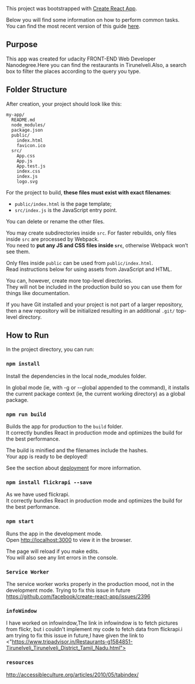 This project was bootstrapped with [Create React App](https://github.com/facebook/create-react-app).

Below you will find some information on how to perform common tasks.<br>
You can find the most recent version of this guide [here](https://github.com/facebook/create-react-app/blob/master/packages/react-scripts/template/README.md).

## Purpose
This app was created for udacity FRONT-END Web Developer Nanodegree.Here you can find the restaurants in Tirunelveli.Also, a search box to filter the places according to the query you type.      

## Folder Structure

After creation, your project should look like this:

```
my-app/
  README.md
  node_modules/
  package.json
  public/
    index.html
    favicon.ico
  src/
    App.css
    App.js
    App.test.js
    index.css
    index.js
    logo.svg
```

For the project to build, **these files must exist with exact filenames**:

- `public/index.html` is the page template;
- `src/index.js` is the JavaScript entry point.

You can delete or rename the other files.

You may create subdirectories inside `src`. For faster rebuilds, only files inside `src` are processed by Webpack.<br>
You need to **put any JS and CSS files inside `src`**, otherwise Webpack won’t see them.

Only files inside `public` can be used from `public/index.html`.<br>
Read instructions below for using assets from JavaScript and HTML.

You can, however, create more top-level directories.<br>
They will not be included in the production build so you can use them for things like documentation.

If you have Git installed and your project is not part of a larger repository, then a new repository will be initialized resulting in an additional `.git/` top-level directory.

## How to Run

In the project directory, you can run:

### `npm install`

Install the dependencies in the local node_modules folder.<br>

In global mode (ie, with -g or --global appended to the command), it installs the current package context (ie, the current working directory) as a global package.


### `npm run build`

Builds the app for production to the `build` folder.<br>
It correctly bundles React in production mode and optimizes the build for the best performance.

The build is minified and the filenames include the hashes.<br>
Your app is ready to be deployed!

See the section about [deployment](#deployment) for more information.


### `npm install flickrapi --save`

As we have used flickrapi.<br>
It correctly bundles React in production mode and optimizes the build for the best performance.

### `npm start`

Runs the app in the development mode.<br>
Open [http://localhost:3000](http://localhost:3000) to view it in the browser.

The page will reload if you make edits.<br>
You will also see any lint errors in the console.

### `Service Worker`

The service worker works properly in the production mood, not in the development mode.
Trying to fix this issue in future
<https://github.com/facebook/create-react-app/issues/2396>

### `infoWindow`

I have worked on infowindow,The <click for pictures> link in infowindow is to fetch pictures from flickr, but i couldn't implement my code to fetch data from flickrapi.i am trying to fix this issue in future,I have given the link to <"https://www.tripadvisor.in/Restaurants-g1584851-Tirunelveli_Tirunelveli_District_Tamil_Nadu.html">
  
 ### `resources`
 <http://accessibleculture.org/articles/2010/05/tabindex/>
 


